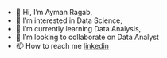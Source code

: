 - 👋 Hi, I’m Ayman Ragab,
- 👀 I’m interested in Data Science,
- 🌱 I’m currently learning Data Analysis,
- 💞️ I’m looking to collaborate on Data Analyst 
- 📫 How to reach me [linkedin](https://www.linkedin.com/in/ayman-ragab-742685131)

<!---
thespider1/thespider1 is a ✨ special ✨ repository because its `README.md` (this file) appears on your GitHub profile.
You can click the Preview link to take a look at your changes.
--->
